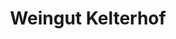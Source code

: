 ---
title: "Weingut Kelterhof"
url: /oberderdingen/weingut-kelterhof-freudensteiner-strasse/
shop: Wein
---